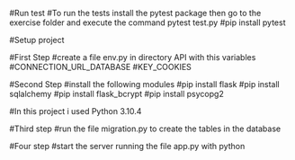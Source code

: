 
#Run test 
#To run the tests install the pytest package then go to the exercise folder and execute the command pytest test.py
#pip install pytest

#Setup project

#First Step
#create a file env.py in directory API with this variables
#CONNECTION_URL_DATABASE 
#KEY_COOKIES 

#Second Step
#install the following modules
#pip install flask
#pip install sqlalchemy
#pip install flask_bcrypt
#pip install psycopg2


#In this project i used Python 3.10.4

#Third step 
#run the file migration.py to create the tables in the database

#Four step
#start the server running the file app.py with python

